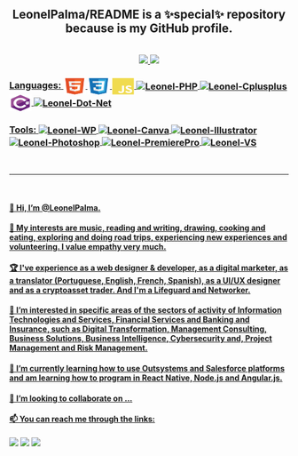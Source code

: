 <div align="center"> <h2>LeonelPalma/README is a ✨special✨ repository because is my GitHub profile. </h2></div>
<br>
<div align="center">
  <a href="https://github.com/LeonelPalma">
  <img height="180em" src="https://github-readme-stats.vercel.app/api?username=LeonelPalma&show_icons=true&theme=tokyonight&include_all_commits=true&count_private=true"/>
  <img height="180em" src="https://github-readme-stats.vercel.app/api/top-langs/?username=LeonelPalma&layout=compact&langs_count=7&theme=tokyonight"/>
</div>
  
<div style="display: inline_block"> <h3><b><u>Languages:</u></b>
    <img align="center" alt="Leonel-HTML" height="30" width="40" src="https://raw.githubusercontent.com/devicons/devicon/master/icons/html5/html5-original.svg">
    <img align="center" alt="Leonel-CSS" height="30" width="40" src="https://raw.githubusercontent.com/devicons/devicon/master/icons/css3/css3-original.svg">
    <img align="center" alt="Leonel-Js" height="30" width="40" src="https://raw.githubusercontent.com/devicons/devicon/master/icons/javascript/javascript-plain.svg">
    <img align="center" alt="Leonel-PHP" height="30" width="40" src="https://cdn.jsdelivr.net/gh/devicons/devicon/icons/php/php-original.svg">
    <img align="center" alt="Leonel-Cplusplus" height="30" width="40" src="https://cdn.jsdelivr.net/gh/devicons/devicon/icons/cplusplus/cplusplus-original.svg">
    <img align="center" alt="Leonel-Csharp" height="30" width="40" src="https://raw.githubusercontent.com/devicons/devicon/master/icons/csharp/csharp-original.svg">
    <img align="center" alt="Leonel-Dot-Net" height="30" width="40" src="https://cdn.jsdelivr.net/gh/devicons/devicon/icons/dot-net/dot-net-original.svg">
</div>
  
  <div style="display: inline_block"> <h3><b><u>Tools:</u></b>
  <img align="center" alt="Leonel-WP" height="30" width="40" src="https://cdn.jsdelivr.net/gh/devicons/devicon/icons/wordpress/wordpress-original.svg" />
  <img align="center" alt="Leonel-Canva" height="30" width="40" src="https://cdn.jsdelivr.net/gh/devicons/devicon/icons/canva/canva-original.svg" />
  <img align="center" alt="Leonel-Illustrator" height="30" width="40" src="https://cdn.jsdelivr.net/gh/devicons/devicon/icons/illustrator/illustrator-plain.svg" />
  <img align="center" alt="Leonel-Photoshop" height="30" width="40" src="https://cdn.jsdelivr.net/gh/devicons/devicon/icons/photoshop/photoshop-plain.svg" />
  <img align="center" alt="Leonel-PremierePro" height="30" width="40" src="https://cdn.jsdelivr.net/gh/devicons/devicon/icons/premierepro/premierepro-plain.svg" />
  <img align="center" alt="Leonel-VS" height="30" width="40" src="https://cdn.jsdelivr.net/gh/devicons/devicon/icons/visualstudio/visualstudio-plain.svg" />
</div>
  
<br>  
<hr>
<br>
  
<h4> 👋 Hi, I’m @LeonelPalma. </h4>

<h4> 💙 My interests are music, reading and writing, drawing, cooking and eating, exploring and doing road trips, experiencing new experiences and volunteering. I value empathy very much.</h4>

<h4> 🏆 I've experience as a web designer & developer, as a digital marketer, as a translator (Portuguese, English, French, Spanish), as a UI/UX designer and as a cryptoasset trader. And I'm a Lifeguard and Networker.</h4>

<h4> 👀 I’m interested in specific areas of the sectors of activity of Information Technologies and Services, Financial Services and Banking and Insurance, such as Digital Transformation, Management Consulting, Business Solutions, Business Intelligence, Cybersecurity and, Project Management and Risk Management.</h4>

<h4> 🌱 I’m currently learning how to use Outsystems and Salesforce platforms and am learning how to program in React Native, Node.js and Angular.js.</h4>

<h4> 💞️ I’m looking to collaborate on ...</h4>

<h4> 📫 You can reach me through the links:</h4> <a href="https://discord.gg/#4410" target="_blank"><img src="https://img.shields.io/badge/Discord-7289DA?style=for-the-badge&logo=discord&logoColor=white" target="_blank"></a>  <a href="https://www.linkedin.com/in/leonelpalma" target="_blank"><img src="https://img.shields.io/badge/-LinkedIn-%230077B5?style=for-the-badge&logo=linkedin&logoColor=white" target="_blank"></a>  <a href = "mailto:leonelbpalma@gmail.com"><img src="https://img.shields.io/badge/-Gmail-%23333?style=for-the-badge&logo=gmail&logoColor=white" target="_blank"></a>


<!---
LeonelPalma/Who_am_I is a ✨ special ✨ repository because its `README.md` (this file) appears on your GitHub profile.
You can click the Preview link to take a look at your changes.
--->
